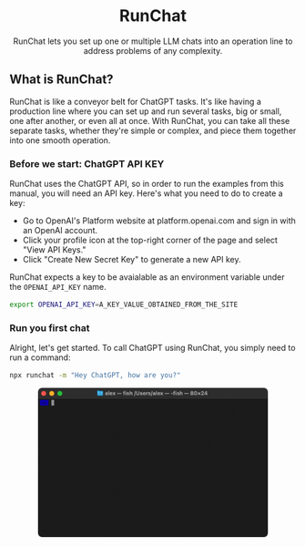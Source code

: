 <div align="center">
  <h1>RunChat</h1>
  <p>
RunChat lets you set up one or multiple LLM chats into an operation line to address problems of any complexity.
  </p>
</div>

## What is RunChat?

RunChat is like a conveyor belt for ChatGPT tasks. It's like having a production line where you can set up and run several tasks, big or small, one after another, or even all at once. With RunChat, you can take all these separate tasks, whether they're simple or complex, and piece them together into one smooth operation.

### Before we start: ChatGPT API KEY

RunChat uses the ChatGPT API, so in order to run the examples from this manual, you will need an API key. Here's what you need to do to create a key:

- Go to OpenAI's Platform website at platform.openai.com and sign in with an OpenAI account.
- Click your profile icon at the top-right corner of the page and select "View API Keys."
- Click "Create New Secret Key" to generate a new API key.

RunChat expects a key to be avaialable as an environment variable under the `OPENAI_API_KEY` name.

```bash
export OPENAI_API_KEY=A_KEY_VALUE_OBTAINED_FROM_THE_SITE
```

### Run you first chat

Alright, let's get started. To call ChatGPT using RunChat, you simply need to run a command:

```bash
npx runchat -m "Hey ChatGPT, how are you?"
```
<p align="center">
  <img width="80%" src="https://github.com/gptflow/runchat/blob/readme/assets/2.gif">
</p>

